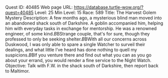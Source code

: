 Quest ID: 40485
Web page URL: https://database.turtle-wow.org/?quest=40485
Level: 25
Min Level: 15
Race: 589
Title: The Harvest Golem Mystery
Description: A few months ago, a mysterious blind man moved into an abandoned shack south of Darkshire. A goblin accompanied him, helping him with everyday tasks in exchange for mentorship. He was a renowned engineer, of some kind.$B$BStrange couple, that's for sure, though they professed to only be seeking shelter.$B$BWith all our concerns across Duskwood, I was only able to spare a single Watcher to surveil their dealings, and what little I’ve heard has done nothing to quell my suspicions.$B$BIf you venture there and find out what you can as you go about your errand, you would render a fine service to the Night Watch.
Objective: Talk with F.W. in the shack south of Darkshire, then report back to Maltimor.

